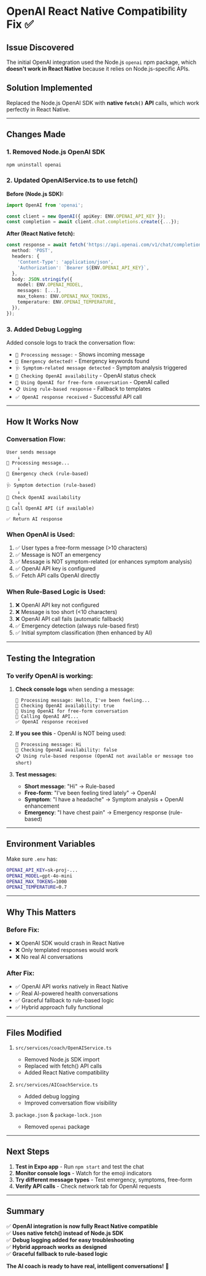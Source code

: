 # OpenAI React Native Compatibility Fix ✅

## Issue Discovered
The initial OpenAI integration used the Node.js `openai` npm package, which **doesn't work in React Native** because it relies on Node.js-specific APIs.

## Solution Implemented
Replaced the Node.js OpenAI SDK with **native `fetch()` API** calls, which work perfectly in React Native.

---

## Changes Made

### 1. **Removed Node.js OpenAI SDK**
```bash
npm uninstall openai
```

### 2. **Updated OpenAIService.ts to use fetch()**

**Before (Node.js SDK):**
```typescript
import OpenAI from 'openai';

const client = new OpenAI({ apiKey: ENV.OPENAI_API_KEY });
const completion = await client.chat.completions.create({...});
```

**After (React Native fetch):**
```typescript
const response = await fetch('https://api.openai.com/v1/chat/completions', {
  method: 'POST',
  headers: {
    'Content-Type': 'application/json',
    'Authorization': `Bearer ${ENV.OPENAI_API_KEY}`,
  },
  body: JSON.stringify({
    model: ENV.OPENAI_MODEL,
    messages: [...],
    max_tokens: ENV.OPENAI_MAX_TOKENS,
    temperature: ENV.OPENAI_TEMPERATURE,
  }),
});
```

### 3. **Added Debug Logging**
Added console logs to track the conversation flow:
- `💬 Processing message:` - Shows incoming message
- `🚨 Emergency detected!` - Emergency keywords found
- `🩺 Symptom-related message detected` - Symptom analysis triggered
- `🤔 Checking OpenAI availability` - OpenAI status check
- `🤖 Using OpenAI for free-form conversation` - OpenAI called
- `📋 Using rule-based response` - Fallback to templates
- `✅ OpenAI response received` - Successful API call

---

## How It Works Now

### Conversation Flow:

```
User sends message
    ↓
💬 Processing message...
    ↓
🚨 Emergency check (rule-based)
    ↓
🩺 Symptom detection (rule-based)
    ↓
🤔 Check OpenAI availability
    ↓
🤖 Call OpenAI API (if available)
    ↓
✅ Return AI response
```

### When OpenAI is Used:
1. ✅ User types a free-form message (>10 characters)
2. ✅ Message is NOT an emergency
3. ✅ Message is NOT symptom-related (or enhances symptom analysis)
4. ✅ OpenAI API key is configured
5. ✅ Fetch API calls OpenAI directly

### When Rule-Based Logic is Used:
1. ❌ OpenAI API key not configured
2. ❌ Message is too short (<10 characters)
3. ❌ OpenAI API call fails (automatic fallback)
4. ✅ Emergency detection (always rule-based first)
5. ✅ Initial symptom classification (then enhanced by AI)

---

## Testing the Integration

### To verify OpenAI is working:

1. **Check console logs** when sending a message:
   ```
   💬 Processing message: Hello, I've been feeling...
   🤔 Checking OpenAI availability: true
   🤖 Using OpenAI for free-form conversation
   🤖 Calling OpenAI API...
   ✅ OpenAI response received
   ```

2. **If you see this** - OpenAI is NOT being used:
   ```
   💬 Processing message: Hi
   🤔 Checking OpenAI availability: false
   📋 Using rule-based response (OpenAI not available or message too short)
   ```

3. **Test messages:**
   - **Short message**: "Hi" → Rule-based
   - **Free-form**: "I've been feeling tired lately" → OpenAI
   - **Symptom**: "I have a headache" → Symptom analysis + OpenAI enhancement
   - **Emergency**: "I have chest pain" → Emergency response (rule-based)

---

## Environment Variables

Make sure `.env` has:
```bash
OPENAI_API_KEY=sk-proj-...
OPENAI_MODEL=gpt-4o-mini
OPENAI_MAX_TOKENS=1000
OPENAI_TEMPERATURE=0.7
```

---

## Why This Matters

### Before Fix:
- ❌ OpenAI SDK would crash in React Native
- ❌ Only templated responses would work
- ❌ No real AI conversations

### After Fix:
- ✅ OpenAI API works natively in React Native
- ✅ Real AI-powered health conversations
- ✅ Graceful fallback to rule-based logic
- ✅ Hybrid approach fully functional

---

## Files Modified

1. `src/services/coach/OpenAIService.ts`
   - Removed Node.js SDK import
   - Replaced with fetch() API calls
   - Added React Native compatibility

2. `src/services/AICoachService.ts`
   - Added debug logging
   - Improved conversation flow visibility

3. `package.json` & `package-lock.json`
   - Removed `openai` package

---

## Next Steps

1. **Test in Expo app** - Run `npm start` and test the chat
2. **Monitor console logs** - Watch for the emoji indicators
3. **Try different message types** - Test emergency, symptoms, free-form
4. **Verify API calls** - Check network tab for OpenAI requests

---

## Summary

✅ **OpenAI integration is now fully React Native compatible**  
✅ **Uses native fetch() instead of Node.js SDK**  
✅ **Debug logging added for easy troubleshooting**  
✅ **Hybrid approach works as designed**  
✅ **Graceful fallback to rule-based logic**  

**The AI coach is ready to have real, intelligent conversations!** 🎉

